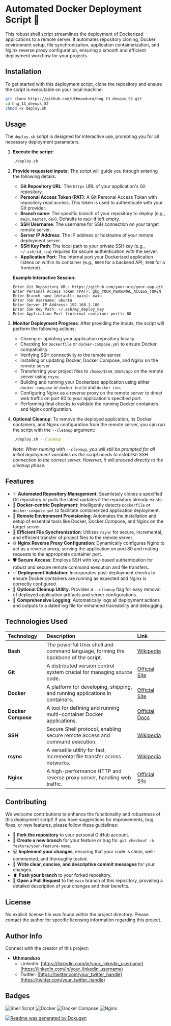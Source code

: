 # Automated Docker Deployment Script 🚀

This robust shell script streamlines the deployment of Dockerized applications to a remote server. It automates repository cloning, Docker environment setup, file synchronization, application containerization, and Nginx reverse proxy configuration, ensuring a smooth and efficient deployment workflow for your projects.

## Installation

To get started with this deployment script, clone the repository and ensure the script is executable on your local machine.

```bash
git clone https://github.com/Uthmanduro/hng_13_devops_S2.git
cd hng_13_devops_S2
chmod +x deploy.sh
```

## Usage

The `deploy.sh` script is designed for interactive use, prompting you for all necessary deployment parameters.

1.  **Execute the script:**
    ```bash
    ./deploy.sh
    ```

2.  **Provide requested inputs:** The script will guide you through entering the following details:
    *   **Git Repository URL**: The `https` URL of your application's Git repository.
    *   **Personal Access Token (PAT)**: A Git Personal Access Token with repository read access. This token is used to authenticate with your Git provider.
    *   **Branch name**: The specific branch of your repository to deploy (e.g., `main`, `master`, `dev`). Defaults to `main` if left empty.
    *   **SSH Username**: The username for SSH connection on your target remote server.
    *   **Server IP Address**: The IP address or hostname of your remote deployment server.
    *   **SSH Key Path**: The local path to your private SSH key (e.g., `~/.ssh/id_rsa`) required for secure authentication with the server.
    *   **Application Port**: The internal port your Dockerized application listens on within its container (e.g., `8000` for a backend API, `3000` for a frontend).

    **Example Interactive Session:**
    ```
    Enter Git Repository URL: https://github.com/your-org/your-app.git
    Enter Personal Access Token (PAT): ghp_YOUR_PERSONAL_ACCESS_TOKEN
    Enter Branch name [default: main]: main
    Enter SSH Username: ubuntu
    Enter Server IP Address: 192.168.1.100
    Enter SSH Key Path: ~/.ssh/my_deploy_key
    Enter Application Port (internal container port): 80
    ```

3.  **Monitor Deployment Progress**: After providing the inputs, the script will perform the following actions:
    *   Cloning or updating your application repository locally.
    *   Checking for `Dockerfile` or `docker-compose.yml` to ensure Docker compatibility.
    *   Verifying SSH connectivity to the remote server.
    *   Installing or updating Docker, Docker Compose, and Nginx on the remote server.
    *   Transferring your project files to `/home/$SSH_USER/app` on the remote server using `rsync`.
    *   Building and running your Dockerized application using either `docker-compose` or `docker build` and `docker run`.
    *   Configuring Nginx as a reverse proxy on the remote server to direct web traffic on port 80 to your application's specified port.
    *   Performing final checks to validate the running Docker containers and Nginx configuration.

4.  **Optional Cleanup**: To remove the deployed application, its Docker containers, and Nginx configuration from the remote server, you can run the script with the `--cleanup` argument:
    ```bash
    ./deploy.sh --cleanup
    ```
    *Note: When running with `--cleanup`, you will still be prompted for all initial deployment variables as the script needs to establish SSH connection to the correct server. However, it will proceed directly to the cleanup phase.*

## Features

*   ✨ **Automated Repository Management**: Seamlessly clones a specified Git repository or pulls the latest updates if the repository already exists.
*   🐳 **Docker-centric Deployment**: Intelligently detects `Dockerfile` or `docker-compose.yml` to facilitate containerized application deployment.
*   🚀 **Remote Environment Provisioning**: Automates the installation and setup of essential tools like Docker, Docker Compose, and Nginx on the target server.
*   🔄 **Efficient File Synchronization**: Utilizes `rsync` for secure, incremental, and efficient transfer of project files to the remote server.
*   🌐 **Nginx Reverse Proxy Configuration**: Dynamically configures Nginx to act as a reverse proxy, serving the application on port 80 and routing requests to the appropriate container port.
*   🛡️ **Secure Access**: Employs SSH with key-based authentication for robust and secure remote command execution and file transfers.
*   ✅ **Deployment Validation**: Incorporates post-deployment checks to ensure Docker containers are running as expected and Nginx is correctly configured.
*   🧹 **Optional Cleanup Utility**: Provides a `--cleanup` flag for easy removal of deployed application artifacts and server configurations.
*   📄 **Comprehensive Logging**: Automatically logs all deployment actions and outputs to a dated log file for enhanced traceability and debugging.

## Technologies Used

| Technology         | Description                                                                  | Link                                                           |
| :----------------- | :--------------------------------------------------------------------------- | :------------------------------------------------------------- |
| **Bash**           | The powerful Unix shell and command language, forming the backbone of the script. | [Wikipedia](https://en.wikipedia.org/wiki/Bash_(Unix_shell))     |
| **Git**            | A distributed version control system crucial for managing source code.        | [Official Site](https://git-scm.com/)                          |
| **Docker**         | A platform for developing, shipping, and running applications in containers. | [Official Site](https://www.docker.com/)                       |
| **Docker Compose** | A tool for defining and running multi-container Docker applications.         | [Official Docs](https://docs.docker.com/compose/)              |
| **SSH**            | Secure Shell protocol, enabling secure remote access and command execution.  | [Wikipedia](https://en.wikipedia.org/wiki/Secure_Shell)        |
| **rsync**          | A versatile utility for fast, incremental file transfer across networks.      | [Wikipedia](https://en.wikipedia.org/wiki/Rsync)               |
| **Nginx**          | A high-performance HTTP and reverse proxy server, handling web traffic.      | [Official Site](https://nginx.org/)                            |

## Contributing

We welcome contributions to enhance the functionality and robustness of this deployment script! If you have suggestions for improvements, bug fixes, or new features, please follow these guidelines:

*   🍴 **Fork the repository** to your personal GitHub account.
*   🌳 **Create a new branch** for your feature or bug fix: `git checkout -b feature/your-feature-name`.
*   💻 **Implement your changes**, ensuring that your code is clean, well-commented, and thoroughly tested.
*   💬 **Write clear, concise, and descriptive commit messages** for your changes.
*   ⬆️ **Push your branch** to your forked repository.
*   🤝 **Open a Pull Request** to the `main` branch of this repository, providing a detailed description of your changes and their benefits.

## License

No explicit license file was found within the project directory. Please contact the author for specific licensing information regarding this project.

## Author Info

Connect with the creator of this project:

*   **Uthmanduro**
    *   LinkedIn: [https://linkedin.com/in/your_linkedin_username](https://linkedin.com/in/your_linkedin_username)
    *   Twitter: [https://twitter.com/your_twitter_handle](https://twitter.com/your_twitter_handle)

## Badges

![Shell Script](https://img.shields.io/badge/Language-Bash-4EAA25?logo=gnu-bash&logoColor=white)
![Docker](https://img.shields.io/badge/Containerization-Docker-2496ED?logo=docker&logoColor=white)
![Docker Compose](https://img.shields.io/badge/Orchestration-Docker%20Compose-2496ED?logo=docker&logoColor=white)
![Nginx](https://img.shields.io/badge/Web%20Server-Nginx-009639?logo=nginx&logoColor=white)

[![Readme was generated by Dokugen](https://img.shields.io/badge/Readme%20was%20generated%20by-Dokugen-brightgreen)](https://www.npmjs.com/package/dokugen)